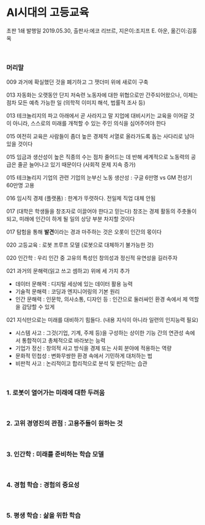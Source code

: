 # AI시대의 고등교육

초판 1쇄 발행일 2019.05.30, 출판사:에코 리브르, 지은이:조지프 E. 아운, 옮긴이:김홍옥 

<br>

### **머리말**

009 과거에 확실했던 것을 폐기하고 그 잿더미 위에 새로이 구축

013 자동화는 오랫동안 단지 저숙련 노동자에 대한 위협으로만 간주되어왔으나, 이제는 점차 모든 예측 가능한 일 (의학적 이미지 해석, 법률적 조사 등)

013 테크놀리지의 파고 아래에서 곧 사라지고 말 지업에 대비시키는 교육을 이어갈 것이 아니라, 스스로의 미래를 개척할 수 있는 주인 의식을 심어주어야 한다

015 여전히 교육은 사람들이 좀더 높은 경제적 서열로 올라가도록 돕는 사다리로 남아 있을 것이다

015 임금과 생산성이 높은 직종의 수는 점차 줄어드는 데 반해 세계적으로 노동력의 공급은 줄곧 늘어나고 있기 때문이다 (사회적 문제 지속 증가)

015 테크놀리지 기업의 관련 기업의 눈부신 노동 생산성 : 구글 6만명 vs GM 전성기 60만명 고용 

016 임시직 경제 (플랫폼) : 한계가 뚜렷하다. 전일제 직업 대체 안됨

017 (대학은 학생들을 창조자로 이끌어야 한다고 믿는다) 창조는 경제 활동의 주춧돌이 되고, 미래에 인간이 하게 될 일의 상당 부분 차지할 것이다

017 탐험을 통해 **발견**이라는 경과 마주하는 것은 오롯이 인간의 몫이다

020 고등교육 : 로봇 프루프 모델 (로봇으로 대체하기 불가능한 것)

020 인간학 : 우리 인간 중 고유의 특성인 창의성과 정신적 유연성을 길러주자

021 과거의 문해력(읽고 쓰고 셈하고) 위에 세 가지 추가 
  - 데이터 문해력 : 디지털 세상에 있는 데이터 활용 능력
  - 기술적 문해력 : 코딩과 엔지니어링의 기본 원리
  - 인간 문해력 : 인문학, 의사소통, 디자인 등 : 인간으로 둘러싸인 환경 속에서 제 역할을 감당할 수 있게

021 지식만으로는 미래를 대비하기 힘들다.  (내용 지식이 아니라 일련의 인지능력 필요)
  - 시스템 사고 : 그것(기업, 기계, 주제 등)을 구성하는 상이한 기능 간의 연관성 속에서 통합적이고 총체적으로 바라보는 능력
  - 기업가 정신 : 창의적 사고 방식을 경제 또는 사회 분야에 적용하는 역량
  - 문화적 민첩성 : 변화무쌍한 환경 속에서 기민하게 대처하는 법
  - 비판적 사고 : 논리적이고 합리적으로 분석 및 판단하는 습관


<br>

### **1. 로봇이 열어가는 미래에 대한 두려움**

<br>

### 2. 고위 경영진의 관점 : 고용주들이 원하는 것

<br>

### 3. 인간학 : 미래를 준비하는 학습 모델

<br>

### 4. 경험 학습 : 경험의 중요성

<br>

### 5. 평생 학습 : 삶을 위한 학습


